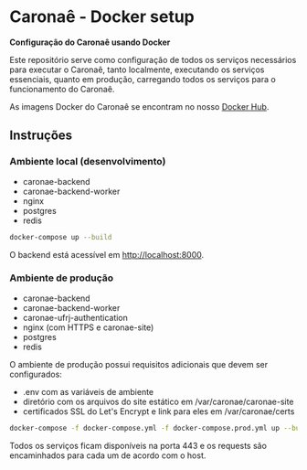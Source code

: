 # Caronaê - Docker setup

**Configuração do Caronaê usando Docker**

Este repositório serve como configuração de todos os serviços necessários para executar o Caronaê, tanto localmente, executando os serviços essenciais, quanto em produção, carregando todos os serviços para o funcionamento do Caronaê.

As imagens Docker do Caronaê se encontram no nosso [Docker Hub](https://hub.docker.com/u/caronae/).


## Instruções

### Ambiente local (desenvolvimento)

* caronae-backend
* caronae-backend-worker
* nginx
* postgres
* redis

```bash
docker-compose up --build
```

O backend está acessível em [http://localhost:8000](http://localhost:8000).


### Ambiente de produção

* caronae-backend
* caronae-backend-worker
* caronae-ufrj-authentication
* nginx (com HTTPS e caronae-site)
* postgres
* redis

O ambiente de produção possui requisitos adicionais que devem ser configurados:

* .env com as variáveis de ambiente 
* diretório com os arquivos do site estático em /var/caronae/caronae-site
* certificados SSL do Let's Encrypt e link para eles em /var/caronae/certs

```bash
docker-compose -f docker-compose.yml -f docker-compose.prod.yml up --build
```

Todos os serviços ficam disponíveis na porta 443 e os requests são encaminhados para cada um de acordo com o host.
